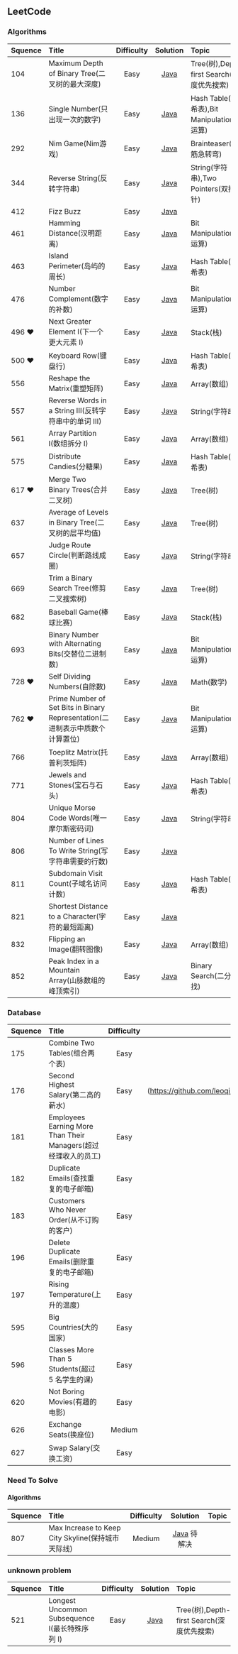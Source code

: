 ## LeetCode

### Algorithms

| Squence | Title                                                                         | Difficulty |                                                                    Solution                                                                    | Topic                                       |
| :------ | :---------------------------------------------------------------------------- | :--------: | :--------------------------------------------------------------------------------------------------------------------------------------------: | :------------------------------------------ |
| 104     | Maximum Depth of Binary Tree(二叉树的最大深度)                                |    Easy    |               [Java](https://github.com/leoqin0816/leetcode/blob/master/Algorithms/Java/Tree/104.MaximumDepthOfBinaryTree.java)                | Tree(树),Depth-first Search(深度优先搜索)   |
| 136     | Single Number(只出现一次的数字)                                               |    Easy    |                [Java](https://github.com/leoqin0816/leetcode/blob/master/Algorithms/Java/BitManipulation/136.SingleNumber.java)                | Hash Table(哈希表),Bit Manipulation(位运算) |
| 292     | Nim Game(Nim游戏)                                               |    Easy    |                [Java](https://github.com/leoqin0816/leetcode/blob/master/Algorithms/Java/Brainteaser/292.NimGame.java)                | Brainteaser(脑筋急转弯) |
| 344     | Reverse String(反转字符串)                                                    |    Easy    |                    [Java](https://github.com/leoqin0816/leetcode/blob/master/Algorithms/Java/String/344.ReverseString.java)                    | String(字符串),Two Pointers(双指针)         |
| 412     | Fizz Buzz                                                                     |    Easy    |                      [Java](https://github.com/leoqin0816/leetcode/blob/master/Algorithms/Java/Others/412.FizzBuzz.java)                       |
| 461     | Hamming Distance(汉明距离)                                                    |    Easy    |              [Java](https://github.com/leoqin0816/leetcode/blob/master/Algorithms/Java/BitManipulation/461.HammingDistance.java)               | Bit Manipulation(位运算)                    |
| 463     | Island Perimeter(岛屿的周长)                                                  |    Easy    |                 [Java](https://github.com/leoqin0816/leetcode/blob/master/Algorithms/Java/HashTable/463.IslandPerimeter.java)                  | Hash Table(哈希表)                          |
| 476     | Number Complement(数字的补数)                                                 |    Easy    |              [Java](https://github.com/leoqin0816/leetcode/blob/master/Algorithms/Java/BitManipulation/476.NumberComplement.java)              | Bit Manipulation(位运算)                    |
| 496 ❤   | Next Greater Element I(下一个更大元素 I)                                      |    Easy    |                 [Java](https://github.com/leoqin0816/leetcode/blob/master/Algorithms/Java/Stack/496.NextGreaterElementI.java)                  | Stack(栈)                                   |
| 500 ❤   | Keyboard Row(键盘行)                                                          |    Easy    |                   [Java](https://github.com/leoqin0816/leetcode/blob/master/Algorithms/Java/HashTable/500.KeyboardRow.java)                    | Hash Table(哈希表)                          |
| 556     | Reshape the Matrix(重塑矩阵)                                                  |    Easy    |                   [Java](https://github.com/leoqin0816/leetcode/blob/master/Algorithms/Java/Array/566.ReshapeTheMatrix.java)                   | Array(数组)                                 |
| 557     | Reverse Words in a String III(反转字符串中的单词 III)                         |    Easy    |              [Java](https://github.com/leoqin0816/leetcode/blob/master/Algorithms/Java/String/557.ReverseWordsInAStringIII.java)               | String(字符串)                              |
| 561     | Array Partition I(数组拆分 I)                                                 |    Easy    |                   [Java](https://github.com/leoqin0816/leetcode/blob/master/Algorithms/Java/Array/561.ArrayPartitionI.java)                    | Array(数组)                                 |
| 575     | Distribute Candies(分糖果)                                                    |    Easy    |                [Java](https://github.com/leoqin0816/leetcode/blob/master/Algorithms/Java/HashTable/575.DistributeCandies.java)                 | Hash Table(哈希表)                          |
| 617 ❤   | Merge Two Binary Trees(合并二叉树)                                            |    Easy    |                  [Java](https://github.com/leoqin0816/leetcode/blob/master/Algorithms/Java/Tree/617.MergeTwoBinaryTrees.java)                  | Tree(树)                                    |
| 637     | Average of Levels in Binary Tree(二叉树的层平均值)                            |    Easy    |              [Java](https://github.com/leoqin0816/leetcode/blob/master/Algorithms/Java/Tree/637.AverageOfLevelsInBinaryTree.java)              | Tree(树)                                    |
| 657     | Judge Route Circle(判断路线成圈)                                              |    Easy    |                  [Java](https://github.com/leoqin0816/leetcode/blob/master/Algorithms/Java/String/657.JudgeRouteCircle.java)                   | String(字符串)                              |
| 669     | Trim a Binary Search Tree(修剪二叉搜索树)                                     |    Easy    |                 [Java](https://github.com/leoqin0816/leetcode/blob/master/Algorithms/Java/Tree/669.TrimABinarySearchTree.java)                 | Tree(树)                                    |
| 682     | Baseball Game(棒球比赛)                                                       |    Easy    |                     [Java](https://github.com/leoqin0816/leetcode/blob/master/Algorithms/Java/Stack/682.BaseballGame.java)                     | Stack(栈)                                   |
| 693     | Binary Number with Alternating Bits(交替位二进制数)                           |    Easy    |      [Java](https://github.com/leoqin0816/leetcode/blob/master/Algorithms/Java/BitManipulation/693.BinaryNumberWithAlternatingBits.java)       | Bit Manipulation(位运算)                    |
| 728 ❤   | Self Dividing Numbers(自除数)                                                 |    Easy    |                  [Java](https://github.com/leoqin0816/leetcode/blob/master/Algorithms/Java/Math/728.SelfDividingNumbers.java)                  | Math(数学)                                  |
| 762 ❤   | Prime Number of Set Bits in Binary Representation(二进制表示中质数个计算置位) |    Easy    | [Java](https://github.com/leoqin0816/leetcode/blob/master/Algorithms/Java/BitManipulation/762.PrimeNumberOfSetBitsInBinaryRepresentation.java) | Bit Manipulation(位运算)                    |
| 766     | Toeplitz Matrix(托普利茨矩阵)                                                 |    Easy    |                    [Java](https://github.com/leoqin0816/leetcode/blob/master/Algorithms/Java/Array/766.ToeplitzMatrix.java)                    | Array(数组)                                 |
| 771     | Jewels and Stones(宝石与石头)                                                 |    Easy    |                 [Java](https://github.com/leoqin0816/leetcode/blob/master/Algorithms/Java/HashTable/771.JewelsAndStones.java)                  | Hash Table(哈希表)                          |
| 804     | Unique Morse Code Words(唯一摩尔斯密码词)                                     |    Easy    |                [Java](https://github.com/leoqin0816/leetcode/blob/master/Algorithms/Java/String/804.UniqueMorseCodeWords.java)                 | String(字符串)                              |
| 806     | Number of Lines To Write String(写字符串需要的行数)                           |    Easy    |             [Java](https://github.com/leoqin0816/leetcode/blob/master/Algorithms/Java/Others/806.NumberOfLinesToWriteString.java)              |
| 811     | Subdomain Visit Count(子域名访问计数)                                         |    Easy    |               [Java](https://github.com/leoqin0816/leetcode/blob/master/Algorithms/Java/HashTable/811.SubdomainVisitCount.java)                | Hash Table(哈希表)                          |
| 821     | Shortest Distance to a Character(字符的最短距离)                              |    Easy    |            [Java](https://github.com/leoqin0816/leetcode/blob/master/Algorithms/Java/Others/821.ShortestDistanceToACharacter.java)             |
| 832     | Flipping an Image(翻转图像)                                                   |    Easy    |                   [Java](https://github.com/leoqin0816/leetcode/blob/master/Algorithms/Java/Array/832.FlippingAnImage.java)                    | Array(数组)                                 |
| 852     | Peak Index in a Mountain Array(山脉数组的峰顶索引)                            |    Easy    |           [Java](https://github.com/leoqin0816/leetcode/blob/master/Algorithms/Java/BinarySearch/852.PeakIndexInAMountainArray.java)           | Binary Search(二分查找)                     |

### Database

| Squence | Title                                                          | Difficulty |                                                         Solution                                                         |
| :------ | :------------------------------------------------------------- | :--------: | :----------------------------------------------------------------------------------------------------------------------: |
| 175     | Combine Two Tables(组合两个表)                                 |    Easy    |           [MySQL](https://github.com/leoqin0816/leetcode/blob/master/Database/MySQL/175.CombineTwoTables.sql)            |
| 176     | Second Highest Salary(第二高的薪水)                            |    Easy    |           [MySQL](https://github.com/leoqin0816/leetcode/blob/master/Database/MySQL/Second Highest Salary.sql)           |
| 181     | Employees Earning More Than Their Managers(超过经理收入的员工) |    Easy    | [MySQL](https://github.com/leoqin0816/leetcode/blob/master/Database/MySQL/181.EmployeesEarningMoreThanTheirManagers.sql) |
| 182     | Duplicate Emails(查找重复的电子邮箱)                           |    Easy    |            [MySQL](https://github.com/leoqin0816/leetcode/blob/master/Database/MySQL/182.DuplicateEmails.sql)            |
| 183     | Customers Who Never Order(从不订购的客户)                      |    Easy    |        [MySQL](https://github.com/leoqin0816/leetcode/blob/master/Database/MySQL/183.CustomersWhoNeverOrder.sql)         |
| 196     | Delete Duplicate Emails(删除重复的电子邮箱)                    |    Easy    |         [MySQL](https://github.com/leoqin0816/leetcode/blob/master/Database/MySQL/196.DeleteDuplicateEmails.sql)         |
| 197     | Rising Temperature(上升的温度)                                 |    Easy    |           [MySQL](https://github.com/leoqin0816/leetcode/blob/master/Database/MySQL/197.RisingTemperature.sql)           |
| 595     | Big Countries(大的国家)                                        |    Easy    |             [MySQL](https://github.com/leoqin0816/leetcode/blob/master/Database/MySQL/595.BigCountries.sql)              |
| 596     | Classes More Than 5 Students(超过 5 名学生的课)                |    Easy    |       [MySQL](https://github.com/leoqin0816/leetcode/blob/master/Database/MySQL/596.ClassesMoreThan5Students.sql)        |
| 620     | Not Boring Movies(有趣的电影)                                  |    Easy    |            [MySQL](https://github.com/leoqin0816/leetcode/blob/master/Database/MySQL/620.NotBoringMovies.sql)            |
| 626     | Exchange Seats(换座位)                                         |   Medium   |             [MySQL](https://github.com/leoqin0816/leetcode/blob/master/Database/MySQL/626.ExchangeSeats.sql)             |
| 627     | Swap Salary(交换工资)                                          |    Easy    |              [MySQL](https://github.com/leoqin0816/leetcode/blob/master/Database/MySQL/627.SwapSalary.sql)               |

### Need To Solve

#### Algorithms

| Squence | Title                                             | Difficulty |                                                        Solution                                                         | Topic |
| :------ | :------------------------------------------------ | :--------: | :---------------------------------------------------------------------------------------------------------------------: | :---- |
| 807     | Max Increase to Keep City Skyline(保持城市天际线) |   Medium   | [Java](https://github.com/leoqin0816/leetcode/blob/master/Algorithms/Java/807.MaxIncreaseToKeepCitySkyline.java) 待解决 |


### unknown problem

| Squence | Title                                                                         | Difficulty |                                                                    Solution                                                                    | Topic                                       |
| :------ | :---------------------------------------------------------------------------- | :--------: | :--------------------------------------------------------------------------------------------------------------------------------------------: | :------------------------------------------ |
| 521     | Longest Uncommon Subsequence I(最长特殊序列 Ⅰ)                                |    Easy    |               [Java](https://github.com/leoqin0816/leetcode/blob/master/Algorithms/Java/Tree/104.MaximumDepthOfBinaryTree.java)                | Tree(树),Depth-first Search(深度优先搜索)   |
